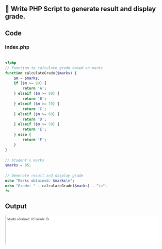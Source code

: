 ##  Write PHP Script to generate result and display grade.



## Code

### index.php


```php

<?php
// Function to calculate grade based on marks
function calculateGrade($marks) {
    $m = $marks;
    if ($m >= 90) {
        return 'A';
    } elseif ($m >= 80) {
        return 'B';
    } elseif ($m >= 70) {
        return 'C';
    } elseif ($m >= 60) {
        return 'D';
    } elseif ($m >= 50) {
        return 'E';
    } else {
        return 'F';
    }
}

// Student's marks
$marks = 85;

// Generate result and display grade
echo "Marks obtained: $marks\n";
echo "Grade: " . calculateGrade($marks) . "\n";
?>


```

## Output

![Output Image Unavailable](1.png)